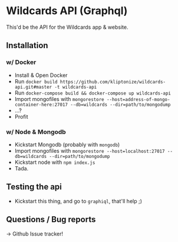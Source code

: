 # Wildcards API (Graphql)
This'd be the API for the Wildcards app & website.

## Installation
### w/ Docker
- Install & Open Docker
- Run `docker build https://github.com/kliptonize/wildcards-api.git#master -t wildcards-api`
- Run `docker-compose build && docker-compose up wildcards-api` 
- Import mongofiles with `mongorestore --host=address-of-mongo-container-here:27017 --db=wildcards --dir=path/to/mongodump`
- ...?
- Profit

### w/ Node & Mongodb
- Kickstart Mongodb (probably with `mongodb`)
- Import mongofiles with `mongorestore --host=localhost:27017 --db=wildcards --dir=path/to/mongodump`
- Kickstart node with `npm index.js`
- Tada.

## Testing the api
- Kickstart this thing, and go to `graphiql`, that'll help ;)

## Questions / Bug reports
-> Github Issue tracker!